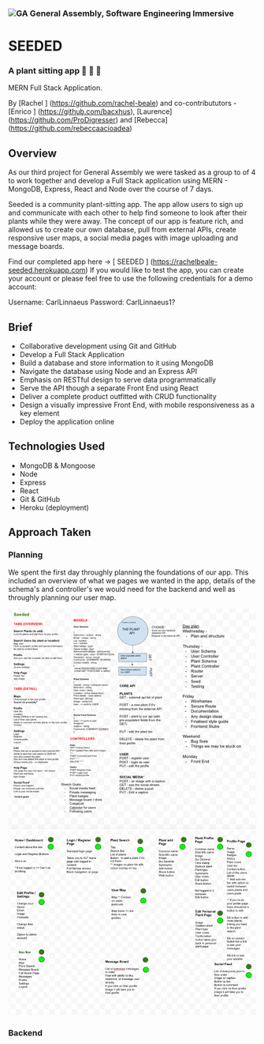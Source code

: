 ### ![GA](https://cloud.githubusercontent.com/assets/40461/8183776/469f976e-1432-11e5-8199-6ac91363302b.png) General Assembly, Software Engineering Immersive

# SEEDED 
### A plant sitting app 🌱 🌿 🌼

MERN Full Stack Application. 

By [Rachel ] (https://github.com/rachel-beale) and co-contribututors - [Enrico ] (https://github.com/bacxhus), [Laurence] (https://github.com/ProDigresser) and [Rebecca] (https://github.com/rebeccaacioadea) 

## Overview 
As our third project for General Assembly we were tasked as a group to of 4 to work together and develop a Full Stack application using MERN - MongoDB, Express, React and Node over the course of 7 days. 

Seeded is a community plant-sitting app.
 The app allow users to sign up and communicate with each other to help find someone to look after their plants while they were away. The concept of our app is feature rich, and allowed us to create our own database, pull from external APIs, create responsive user maps, a social media pages with image uploading and message boards. 

Find our completed app here -> [ SEEDED ] (https://rachelbeale-seeded.herokuapp.com)
If you would like to test the app, you can create your account or please feel free to use the following credentials for a demo account: 

Username: CarlLinnaeus
Password: CarlLinnaeus1?

## Brief
- Collaborative development using Git and GitHub
- Develop a Full Stack Application
- Build a database and store information to it using MongoDB
- Navigate the database using Node and an Express API
- Emphasis on RESTful design to serve data programmatically
- Serve the API though a separate Front End using React
- Deliver a complete product outfitted with CRUD functionality
- Design a visually impressive Front End, with mobile responsiveness as a key element
- Deploy the application online

## Technologies Used
- MongoDB & Mongoose
- Node
- Express
- React 
- Git & GitHub
- Heroku (deployment)

## Approach Taken 
### Planning
We spent the first day throughly planning the foundations of our app. This included an overview of what we pages we wanted in the app, details of the schema's and controller's we would need for the backend  and well as throughly planning our user map. 

<img src = ./README-files/seeded-plan.png >

<img src = ./README-files/seeded-usermap.png >

### Backend 

